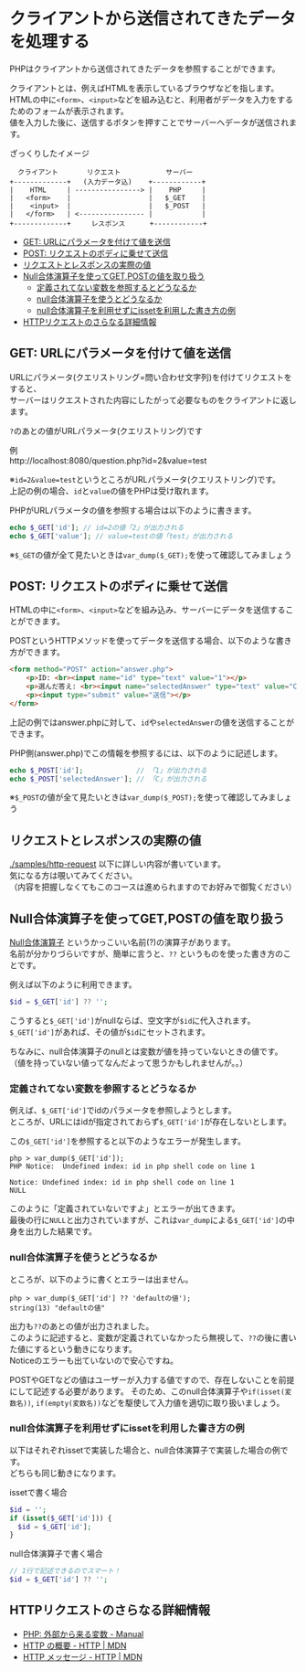 # クライアントから送信されてきたデータを処理する
PHPはクライアントから送信されてきたデータを参照することができます。

クライアントとは、例えばHTMLを表示しているブラウザなどを指します。
HTMLの中に`<form>`、`<input>`などを組み込むと、利用者がデータを入力をするためのフォームが表示されます。  
値を入力した後に、送信するボタンを押すことでサーバーへデータが送信されます。


ざっくりしたイメージ
```
  クライアント       リクエスト           サーバー
+-------------+   (入力データ込)    +------------+
|    HTML     | ----------------> |    PHP     | 
|   <form>    |                   |   $_GET    |
|    <input>  |                   |   $_POST   |
|   </form>   | <---------------- |            |
+-------------+     レスポンス      +------------+
```

<!-- TOC -->

- [GET: URLにパラメータを付けて値を送信](#get-url%E3%81%AB%E3%83%91%E3%83%A9%E3%83%A1%E3%83%BC%E3%82%BF%E3%82%92%E4%BB%98%E3%81%91%E3%81%A6%E5%80%A4%E3%82%92%E9%80%81%E4%BF%A1)
- [POST: リクエストのボディに乗せて送信](#post-%E3%83%AA%E3%82%AF%E3%82%A8%E3%82%B9%E3%83%88%E3%81%AE%E3%83%9C%E3%83%87%E3%82%A3%E3%81%AB%E4%B9%97%E3%81%9B%E3%81%A6%E9%80%81%E4%BF%A1)
- [リクエストとレスポンスの実際の値](#%E3%83%AA%E3%82%AF%E3%82%A8%E3%82%B9%E3%83%88%E3%81%A8%E3%83%AC%E3%82%B9%E3%83%9D%E3%83%B3%E3%82%B9%E3%81%AE%E5%AE%9F%E9%9A%9B%E3%81%AE%E5%80%A4)
- [Null合体演算子を使ってGET,POSTの値を取り扱う](#null%E5%90%88%E4%BD%93%E6%BC%94%E7%AE%97%E5%AD%90%E3%82%92%E4%BD%BF%E3%81%A3%E3%81%A6getpost%E3%81%AE%E5%80%A4%E3%82%92%E5%8F%96%E3%82%8A%E6%89%B1%E3%81%86)
    - [定義されてない変数を参照するとどうなるか](#%E5%AE%9A%E7%BE%A9%E3%81%95%E3%82%8C%E3%81%A6%E3%81%AA%E3%81%84%E5%A4%89%E6%95%B0%E3%82%92%E5%8F%82%E7%85%A7%E3%81%99%E3%82%8B%E3%81%A8%E3%81%A9%E3%81%86%E3%81%AA%E3%82%8B%E3%81%8B)
    - [null合体演算子を使うとどうなるか](#null%E5%90%88%E4%BD%93%E6%BC%94%E7%AE%97%E5%AD%90%E3%82%92%E4%BD%BF%E3%81%86%E3%81%A8%E3%81%A9%E3%81%86%E3%81%AA%E3%82%8B%E3%81%8B)
    - [null合体演算子を利用せずにissetを利用した書き方の例](#null%E5%90%88%E4%BD%93%E6%BC%94%E7%AE%97%E5%AD%90%E3%82%92%E5%88%A9%E7%94%A8%E3%81%9B%E3%81%9A%E3%81%ABisset%E3%82%92%E5%88%A9%E7%94%A8%E3%81%97%E3%81%9F%E6%9B%B8%E3%81%8D%E6%96%B9%E3%81%AE%E4%BE%8B)
- [HTTPリクエストのさらなる詳細情報](#http%E3%83%AA%E3%82%AF%E3%82%A8%E3%82%B9%E3%83%88%E3%81%AE%E3%81%95%E3%82%89%E3%81%AA%E3%82%8B%E8%A9%B3%E7%B4%B0%E6%83%85%E5%A0%B1)

<!-- /TOC -->

## GET: URLにパラメータを付けて値を送信
URLにパラメータ(クエリストリング=問い合わせ文字列)を付けてリクエストをすると、  
サーバーはリクエストされた内容にしたがって必要なものをクライアントに返します。

`?`のあとの値がURLパラメータ(クエリストリング)です

例  
http://localhost:8080/question.php?id=2&value=test

※`id=2&value=test`というところがURLパラメータ(クエリストリング)です。  
上記の例の場合、`id`と`value`の値をPHPは受け取れます。

PHPがURLパラメータの値を参照する場合は以下のように書きます。
```php
echo $_GET['id']; // id=2の値「2」が出力される
echo $_GET['value']; // value=testの値「test」が出力される
```
※`$_GET`の値が全て見たいときは`var_dump($_GET);`を使って確認してみましょう

## POST: リクエストのボディに乗せて送信
HTMLの中に`<form>`、`<input>`などを組み込み、サーバーにデータを送信することができます。  

POSTというHTTPメソッドを使ってデータを送信する場合、以下のような書き方ができます。
```html
<form method="POST" action="answer.php">
    <p>ID: <br><input name="id" type="text" value="1"></p>
    <p>選んだ答え: <br><input name="selectedAnswer" type="text" value="C"></p>
    <p><input type="submit" value="送信"></p>
</form>
```
上記の例ではanswer.phpに対して、`id`や`selectedAnswer`の値を送信することができます。

PHP側(answer.php)でこの情報を参照するには、以下のように記述します。

```php
echo $_POST['id'];             // 「1」が出力される
echo $_POST['selectedAnswer']; // 「C」が出力される
```
※`$_POST`の値が全て見たいときは`var_dump($_POST);`を使って確認してみましょう

## リクエストとレスポンスの実際の値
[./samples/http-request](./samples/http-request/) 以下に詳しい内容が書いています。  
気になる方は覗いてみてください。  
（内容を把握しなくてもこのコースは進められますのでお好みで御覧ください）


## Null合体演算子を使ってGET,POSTの値を取り扱う
[Null合体演算子](https://www.php.net/manual/ja/migration70.new-features.php#migration70.new-features.null-coalesce-op) というかっこいい名前(?)の演算子があります。  
名前が分かりづらいですが、簡単に言うと、`??` というものを使った書き方のことです。  

例えば以下のように利用できます。
```php
$id = $_GET['id'] ?? '';
```
こうすると`$_GET['id']`がnullならば、空文字が`$id`に代入されます。  
`$_GET['id']`があれば、その値が`$id`にセットされます。

ちなみに、null合体演算子のnullとは変数が値を持っていないときの値です。  
（値を持っていない値ってなんだよって思うかもしれませんが。。）


### 定義されてない変数を参照するとどうなるか
例えば、`$_GET['id']`でidのパラメータを参照しようとします。  
ところが、URLにはidが指定されておらず`$_GET['id']`が存在しないとします。

この`$_GET['id']`を参照すると以下のようなエラーが発生します。

```
php > var_dump($_GET['id']);
PHP Notice:  Undefined index: id in php shell code on line 1

Notice: Undefined index: id in php shell code on line 1
NULL
```

このように「定義されていないですよ」とエラーが出てきます。  
最後の行に`NULL`と出力されていますが、これは`var_dump`による`$_GET['id']`の中身を出力した結果です。


### null合体演算子を使うとどうなるか

ところが、以下のように書くとエラーは出ません。
```
php > var_dump($_GET['id'] ?? 'defaultの値');
string(13) "defaultの値"
```
出力も`??`のあとの値が出力されました。  
このように記述すると、変数が定義されていなかったら無視して、`??`の後に書いた値にするという動きになります。  
Noticeのエラーも出ていないので安心ですね。

POSTやGETなどの値はユーザーが入力する値ですので、存在しないことを前提にして記述する必要があります。
そのため、このnull合体演算子や`if(isset(変数名))`, `if(empty(変数名))`などを駆使して入力値を適切に取り扱いましょう。


### null合体演算子を利用せずにissetを利用した書き方の例
以下はそれぞれissetで実装した場合と、null合体演算子で実装した場合の例です。  
どちらも同じ動きになります。

issetで書く場合
```php
$id = '';
if (isset($_GET['id'])) {
  $id = $_GET['id'];
}
```

null合体演算子で書く場合
```php
// 1行で記述できるのでスマート！
$id = $_GET['id'] ?? '';
```


## HTTPリクエストのさらなる詳細情報
- [PHP: 外部から来る変数 - Manual](https://www.php.net/manual/ja/language.variables.external.php)
- [HTTP の概要 - HTTP | MDN](https://developer.mozilla.org/ja/docs/Web/HTTP/Overview#http_messages)
- [HTTP メッセージ - HTTP | MDN](https://developer.mozilla.org/ja/docs/Web/HTTP/Messages)
  
